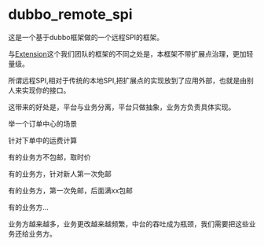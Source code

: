 # dubbo_remote_spi
这是一个基于dubbo框架做的一个远程SPI的框架。

与[Extension](https://github.com/dsc-cmt/Extension)这个我们团队的框架的不同之处是，本框架不带扩展点治理，更加轻量级。

所谓远程SPI,相对于传统的本地SPI,把扩展点的实现放到了应用外部，也就是由别人来实现你的接口。

这带来的好处是，平台与业务分离，平台只做抽象，业务方负责具体实现。

举一个订单中心的场景

针对下单中的运费计算

有的业务方不包邮，取时价

有的业务方，针对新人第一次免邮

有的业务方，第一次免邮，后面满xx包邮

有的业务方...

业务方越来越多，业务更改越来越频繁，中台的吞吐成为瓶颈，我们需要把这些业务还给业务方。


